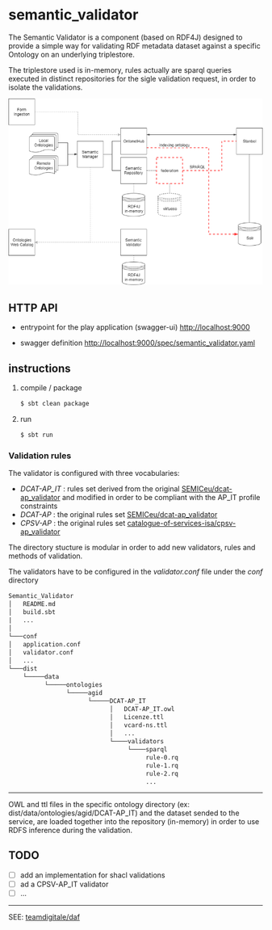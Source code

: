 semantic_validator
==================

The Semantic Validator is a component (based on RDF4J) designed to provide a simple way for validating RDF metadata dataset against a specific Ontology on an underlying triplestore.

The triplestore used is in-memory, rules actually are sparql queries executed in distinct repositories for the sigle validation request, in order to isolate the validations. 

![semantic_repository component inside the semantic_manager architecture](./docs/semantic_validator-v0.1.0.png)


## HTTP API

+ entrypoint for the play application (swagger-ui)
[http://localhost:9000](http://localhost:9000)

+ swagger definition
[http://localhost:9000/spec/semantic_validator.yaml](http://localhost:9000/spec/semantic_validator.yaml)


## instructions

1. compile / package

	```bash
	$ sbt clean package
	```

2. run

	```bash
	$ sbt run 
	```
### Validation rules

The validator is configured with three vocabularies:
	
- *DCAT-AP_IT* : rules set derived from the original [SEMICeu/dcat-ap_validator](https://github.com/SEMICeu/dcat-ap_validator) and modified in order to be compliant with the AP_IT profile constraints
- *DCAT-AP* : the original rules set [SEMICeu/dcat-ap_validator](https://github.com/SEMICeu/dcat-ap_validator) 
- *CPSV-AP* : the original rules set [catalogue-of-services-isa/cpsv-ap_validator](https://github.com/catalogue-of-services-isa/cpsv-ap_validator) 

The directory stucture is modular in order to add new validators, rules and methods of validation.
 
The validators have to be configured in the *validator.conf* file under the *conf* directory
```
Semantic_Validator
│   README.md
│   build.sbt
|   ...    
│
└───conf
│   application.conf
│   validator.conf
│   ...
└───dist
	└─────data
		  └─────ontologies
                └─────agid
			    	  └─────DCAT-AP_IT
							│	DCAT-AP_IT.owl
							│	Licenze.ttl
							│	vcard-ns.ttl
                            │   ...
	                        └────validators
                                 └────sparql
                                      rule-0.rq
                                      rule-1.rq
                                      rule-2.rq
                                      ...
```
* * *

OWL and ttl files in the specific ontology directory (ex: dist/data/ontologies/agid/DCAT-AP_IT) and the dataset sended to the service, are loaded together into the repository (in-memory) in order to use RDFS inference during the validation.

## TODO

- [ ] add an implementation for shacl validations
- [ ] ad a CPSV-AP_IT validator
- [ ] ...

* * *

SEE: [teamdigitale/daf](https://github.com/teamdigitale/daf) 

